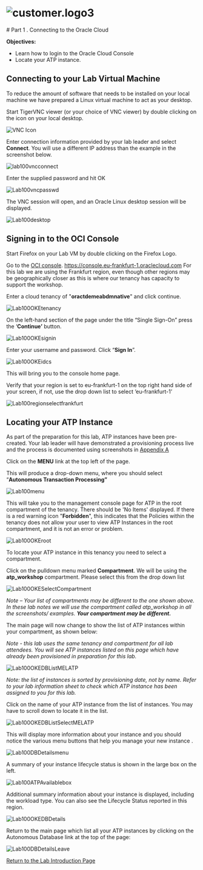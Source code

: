 ﻿# ![customer.logo3](./images/Common/customer.logo3.png)

﻿# Part 1 . Connecting to the Oracle Cloud

**Objectives:**

- Learn how to login to the Oracle Cloud Console
- Locate your ATP instance.

## Connecting to your Lab Virtual Machine

To reduce the amount of software that needs to be installed on your local machine we have prepared a Linux virtual machine to act as your desktop.

 

Start TigerVNC viewer (or your choice of VNC viewer) by double clicking on the icon on your local desktop.



 ![VNC Icon](./images/100/Lab100vncicon.png)

Enter connection information provided by your lab leader and select **Connect**. You will use a different IP address than the example in the screenshot below.

 ![lab100vncconnect](./images/100/Lab100vncconnect.png)

Enter the supplied password and hit OK  

 ![Lab100vncpasswd](./images/100/Lab100vncpasswd.png)

The VNC session will open, and an Oracle Linux desktop session will be displayed.

 ![Lab100desktop](./images/100/Lab100desktop.png)

## Signing in to the OCI Console

Start Firefox on your Lab VM by double clicking on the Firefox Logo.

 

Go to the [OCI console](https://console.eu-frankfurt-1.oraclecloud.com).  https://console.eu-frankfurt-1.oraclecloud.com For this lab we are using the Frankfurt region, even though other regions may be geographically closer as this is where our tenancy has capacity to support the workshop. 

Enter a cloud tenancy of "**oractdemeabdmnative**" and click continue.   

![Lab100OKEtenancy](./images/100/Lab100OKEtenancy.png)



On the left-hand section of the page under the title “Single Sign-On” press the ‘**Continue’** button. 

![Lab100OKEsignin](./images/100/Lab100OKEsignin.png)

 

Enter your username and password. Click “**Sign In**”.

  ![Lab100OKEidcs](./images/100/Lab100OKEidcs.png)

This will bring you to the console home page. 

 

Verify that your region is set to eu-frankfurt-1 on the top right hand side of your screen, if not, use the drop down list to select ‘eu-frankfurt-1’

 ![Lab100regionselectfrankfurt](./images/100/Lab100regionselectfrankfurt.png)

   

 

## Locating your ATP Instance

As part of the preparation for this lab, ATP instances have been pre-created. Your lab leader will have demonstrated a provisioning process live and the process is documented using screenshots in   [Appendix A](./LabGuideOSCAppendixA.md)

Click on the **MENU** link at the top left of the page. 

 

This will produce a drop-down menu, where you should select “**Autonomous Transaction Processing”**

![Lab100menu](./images/100/Lab100menu.png)   

 

This will take you to the management console page for ATP in the root compartment of the tenancy. There should be 'No Items' displayed. If there is a red warning icon "**Forbidden**", this  indicates that the Policies within the tenancy does not allow your user to view ATP Instances in the root compartment, and it is not an error or problem.

 ![Lab100OKEroot](./images/100/Lab100OKEroot.png)

 

To locate your ATP instance in this tenancy you need to select a compartment.

 

Click on the pulldown menu marked **Compartment**. We will be using the **atp_workshop** compartment. Please select this from the drop down list

 

   ![Lab100OKESelectCompartment](./images/100/Lab100OKESelectCompartment.png)

 

*Note – Your list of compartments may be different to the one shown above. In these lab notes we will use the compartment called atp_workshop in all the screenshots/ examples. **Your compartment may be different.***

 

The main page will now change to show the list of ATP instances within your compartment, as shown below:



*Note - this lab uses the same tenancy and compartment for all lab attendees. You will see ATP instances listed on this page which have already been provisioned in preparation for this lab.*

   

 ![Lab100OKEDBListMELATP](./images/100/Lab100OKEDBListMELATP.png)

*Note: the list of instances is sorted by provisioning date, not by name. Refer to your lab information sheet to check which ATP instance has been assigned to you for this lab.*

 

Click on the name of your ATP instance from the list of instances. You may have to scroll down to locate it in the list.

 

   ![Lab100OKEDBListSelectMELATP](./images/100/Lab100OKEDBListSelectMELATP.png)

 

This will display more information about your instance and you should notice the various menu buttons that help you manage your new instance .

   

![Lab100DBDetailsmenu](./images/100/Lab100DBDetailsmenu.png) 



A summary of your instance lifecycle status is shown in the large box on the left.

 ![Lab100ATPAvailablebox](./images/100/Lab100ATPAvailablebox.png)

Additional summary information about your instance is displayed, including the workload type. You can also see the Lifecycle Status reported in this region.

![Lab100OKEDBDetails](./images/100/Lab100OKEDBDetails.png)

Return to the main page which list all your ATP instances by clicking on the Autonomous Database link at the top of the page:

![Lab100DBDetailsLeave](./images/100/Lab100DBDetailsLeave.png) 

   

 

 

[Return to the Lab Introduction Page](readme.md)

